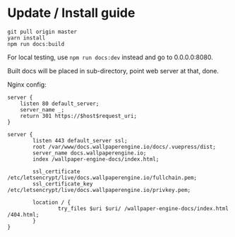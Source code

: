 # Update / Install guide

```
git pull origin master
yarn install
npm run docs:build
```

For local testing, use `npm run docs:dev` instead and go to 0.0.0.0:8080.

Built docs will be placed in sub-directory, point web server at that, done.

Nginx config:

```
server {
    listen 80 default_server;
    server_name _;
    return 301 https://$host$request_uri;
}

server {
        listen 443 default_server ssl;
        root /var/www/docs.wallpaperengine.io/docs/.vuepress/dist;
        server_name docs.wallpaperengine.io;
        index /wallpaper-engine-docs/index.html;

        ssl_certificate     /etc/letsencrypt/live/docs.wallpaperengine.io/fullchain.pem;
        ssl_certificate_key /etc/letsencrypt/live/docs.wallpaperengine.io/privkey.pem;

        location / {
                try_files $uri $uri/ /wallpaper-engine-docs/index.html /404.html;
        }
}
```